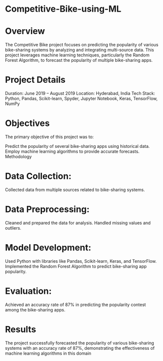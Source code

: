 # Competitive-Bike-using-ML

# Overview
The Competitive Bike project focuses on predicting the popularity of various bike-sharing systems by analyzing and integrating multi-source data. This project leverages machine learning techniques, particularly the Random Forest Algorithm, to forecast the popularity of multiple bike-sharing apps.

# Project Details
Duration: June 2019 – August 2019
Location: Hyderabad, India
Tech Stack: Python, Pandas, Scikit-learn, Spyder, Jupyter Notebook, Keras, TensorFlow, NumPy
# Objectives
The primary objective of this project was to:

Predict the popularity of several bike-sharing apps using historical data.
Employ machine learning algorithms to provide accurate forecasts.
Methodology
# Data Collection:

Collected data from multiple sources related to bike-sharing systems.
# Data Preprocessing:

Cleaned and prepared the data for analysis.
Handled missing values and outliers.
# Model Development:

Used Python with libraries like Pandas, Scikit-learn, Keras, and TensorFlow.
Implemented the Random Forest Algorithm to predict bike-sharing app popularity.
# Evaluation:

Achieved an accuracy rate of 87% in predicting the popularity contest among the bike-sharing apps.

# Results
The project successfully forecasted the popularity of various bike-sharing systems with an accuracy rate of 87%, demonstrating the effectiveness of machine learning algorithms in this domain
